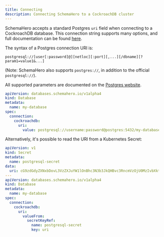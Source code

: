 ```yaml
---
title: Connecting
description: Connecting SchemaHero to a CockroachDB cluster
---
```


SchemaHero accepts a standard Postgres `uri` field when connecting to a CockroachDB database. 
This connection string supports many options, and full documentation can be found [here](https://www.postgresql.org/docs/current/libpq-connect.html#LIBPQ-CONNSTRING).

The syntax of a Postgres connection URI is:

```shell
postgresql://[user[:password]@][netloc][:port][,...][/dbname][?param1=value1&...]
```

(Note: SchemaHero also supports `postgres://`, in addition to the official `postgresql://`).

All supported parameters are documented on the [Postgres website](https://www.postgresql.org/docs/current/libpq-connect.html#AEN45575).

```yaml
apiVersion: databases.schemahero.io/v1alpha4
kind: Database
metadata:
  name: my-database
spec:
  connection:
    cockroachdb:
      uri:
        value: postgresql://username:password@postgres:5432/my-database
```


Alternatively, it's possible to read the URI from a Kubernetes Secret:


```yaml
apiVersion: v1
kind: Secret
metadata:
  name: postgresql-secret
data:
  uri: cG9zdGdyZXNxbDovL3VzZXJuYW1lOnBhc3N3b3JkQHBvc3RncmVzOjU0MzIvbXktZGF0YWJhc2U=
---
apiVersion: databases.schemahero.io/v1alpha4
kind: Database
metadata:
  name: my-database
spec:
  connection:
    cockroachdb:
      uri:
        valueFrom:
          secretKeyRef:
            name: postgresql-secret
            key: uri
```
